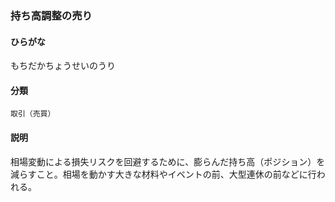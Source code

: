 <div style="display:none;">

## [あ行](securities-terms?id=あ行)
## [か行](securities-terms?id=か行)
## [さ行](securities-terms?id=さ行)
## [た行](securities-terms?id=た行)
## [な行](securities-terms?id=な行)
## [は行](securities-terms?id=は行)
## [ま行](securities-terms?id=ま行)

</div>

### 持ち高調整の売り

#### ひらがな

もちだかちょうせいのうり

#### 分類

`取引（売買）`

#### 説明

相場変動による損失リスクを回避するために、膨らんだ持ち高（ポジション）を減らすこと。相場を動かす大きな材料やイベントの前、大型連休の前などに行われる。

<div style="display:none;">

## [や行](securities-terms?id=や行)
## [ら行](securities-terms?id=ら行)
## [わ行](securities-terms?id=わ行)
## [英数字・記号](securities-terms?id=英数字・記号)

</div>

